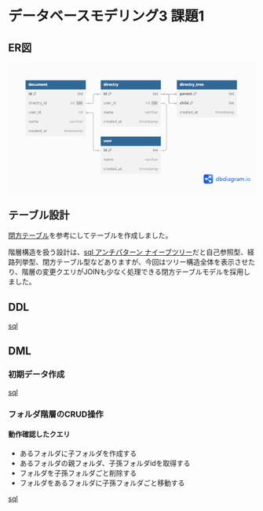 # データベースモデリング3 課題1

## ER図

![課題](https://github.com/kmishima16/praha/blob/feature/db_modeling_3/%E8%AA%B2%E9%A1%8C1/db-modeling3.png)

## テーブル設計

[閉方テーブル](https://kntmr.hatenablog.com/entry/2020/08/14/080000)を参考にしてテーブルを作成しました。

階層構造を扱う設計は、[sql アンチパターン ナイーブツリー](https://qiita.com/fktnkit/items/57033c10b41b5747dbea)だと自己参照型、経路列挙型、閉方テーブル型などありますが、今回はツリー構造全体を表示させたり、階層の変更クエリがJOINも少なく処理できる閉方テーブルモデルを採用しました。

## DDL

[sql](https://github.com/kmishima16/praha/blob/feature/db_modeling_3/%E8%AA%B2%E9%A1%8C1/docker-mysql/script/01DDL.sql)

## DML

### 初期データ作成

[sql](https://github.com/kmishima16/praha/blob/feature/db_modeling_3/%E8%AA%B2%E9%A1%8C1/docker-mysql/script/02DML.sql)

### フォルダ階層のCRUD操作

#### 動作確認したクエリ

- あるフォルダに子フォルダを作成する
- あるフォルダの親フォルダ、子孫フォルダidを取得する
- フォルダを子孫フォルダごと削除する
- フォルダをあるフォルダに子孫フォルダごと移動する

[sql](https://github.com/kmishima16/praha/blob/feature/db_modeling_3/%E8%AA%B2%E9%A1%8C1/docker-mysql/script/03DML.sql)

